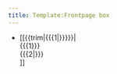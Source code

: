 ```yaml
---
title: Template:Frontpage box
---
```


* [[{{trim|{{{1|}}}}}|<div class="frontpage-box"><div class="frontpage-box-title">{{{1}}}</div><span class="frontpage-box-description">{{{2|}}}</span></div>]]